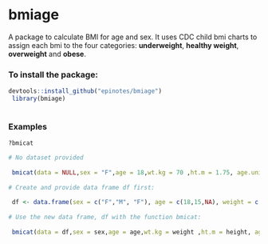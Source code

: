 # bmiage 

A package to calculate BMI for age and sex. It uses CDC child bmi charts to assign each bmi to the four categories: **underweight**, **healthy weight**, **overweight** and **obese**.  

### To install the package:
```r
devtools::install_github("epinotes/bmiage")
 library(bmiage)
 
```
### Examples

```r
?bmicat

# No dataset provided
 
 bmicat(data = NULL,sex = "F",age = 18,wt.kg = 70 ,ht.m = 1.75, age.unit="year",bind = F)
 
# Create and provide data frame df first:
 
 df <- data.frame(sex = c("F","M", "F"), age = c(18,15,NA), weight = c(70,50, 55), height = c(1.75, 1.60, 1.65))
 
# Use the new data frame, df with the function bmicat:
 
 bmicat(data = df,sex = sex,age = age,wt.kg = weight ,ht.m = height, age.unit="year",bind = T)

```